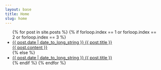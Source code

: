 ```yaml
---
layout: base
title: Home
slug: home
---
```

<ul class="nav nav--stacked list">
{% for post in site.posts %}
{% if forloop.index == 1 or forloop.index == 2 or forloop.index == 3 %}
<li>
<a href="{{ post.url }}" class="link highlite">
  <date class="date milli">{{ post.date | date_to_long_string }}</date>
  <span class="title">{{ post.title }}</span>
  <div class="excerpt">{{ post.content }}</div>
</a>
</li>
{% else %}
<li>
<a href="{{ post.url }}" class="link">
  <date class="date milli">{{ post.date | date_to_long_string }}</date>
  <span class="title">{{ post.title }}</span>
</a>
</li>
{% endif %}
{% endfor %}
</ul>
